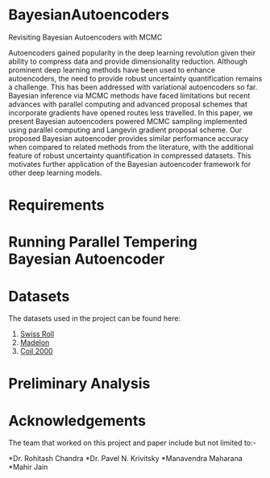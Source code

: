 # BayesianAutoencoders
Revisiting Bayesian Autoencoders with MCMC

Autoencoders gained popularity in the deep learning revolution given their ability to compress data and provide dimensionality reduction. Although prominent deep learning methods have been used to enhance autoencoders, the need to provide robust uncertainty quantification remains a challenge. This has been addressed with variational autoencoders so far. Bayesian inference via MCMC methods have faced limitations but recent advances with parallel computing and advanced proposal schemes that incorporate gradients have opened routes less travelled. In this paper, we present Bayesian autoencoders powered MCMC sampling implemented using parallel computing and Langevin gradient proposal scheme. Our proposed Bayesian autoencoder provides similar performance accuracy when compared to related methods from the literature, with the additional feature of robust uncertainty quantification in compressed datasets. This motivates further application of the Bayesian autoencoder framework for other deep learning models.


# Requirements

# Running Parallel Tempering Bayesian Autoencoder

# Datasets

The datasets used in the project can be found here:

1. [Swiss Roll](https://scikit-learn.org/stable/modules/generated/sklearn.datasets.make_swiss_roll.html)
2. [Madelon](https://archive.ics.uci.edu/ml/datasets/madelon)
3. [Coil 2000](https://archive.ics.uci.edu/ml/datasets/Insurance+Company+Benchmark+(COIL+2000))


# Preliminary Analysis

# Acknowledgements

The team that worked on this project and paper include but not limited to:-

*Dr. Rohitash Chandra
*Dr. Pavel N. Krivitsky
*Manavendra Maharana
*Mahir Jain


